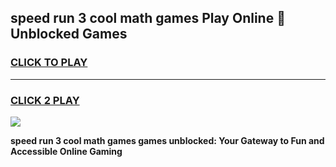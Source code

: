 
## speed run 3 cool math games Play Online 👋 Unblocked Games
<h3>
<a href="https://news.freeplayer.one?title=speed_run_3_cool_math_games&ref=17CMG">CLICK TO PLAY</a></h3>
<hr>

<h3>
<a href="https://news.freeplayer.one?title=speed_run_3_cool_math_games&ref=17CMG">CLICK 2 PLAY</a>
  
</h3>

<a href="https://news.freeplayer.one?title=speed_run_3_cool_math_games&ref=17CMG/"><img src="https://clearcache.store/games.png"></a>


**speed run 3 cool math games games unblocked: Your Gateway to Fun and Accessible Online Gaming**

